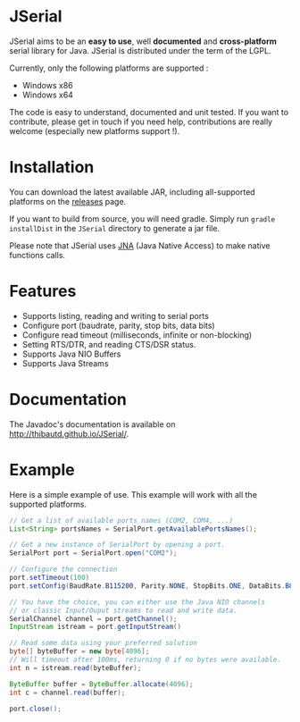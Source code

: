 # JSerial

JSerial aims to be an **easy to use**, well **documented** and **cross-platform** serial library for Java. JSerial is distributed under the term of the LGPL.

Currently, only the following platforms are supported :

* Windows x86
* Windows x64

The code is easy to understand, documented and unit tested. If you want to contribute, please get in touch if you need help, contributions are really welcome (especially new platforms support !).

# Installation

You can download the latest available JAR, including all-supported platforms on the [releases](https://github.com/thibautd/JSerial/releases) page.

If you want to build from source, you will need gradle. Simply run ``gradle installDist`` in the ``JSerial`` directory to generate a jar file.

Please note that JSerial uses [JNA](https://github.com/java-native-access/jna) (Java Native Access) to make native functions calls.

# Features

* Supports listing, reading and writing to serial ports
* Configure port (baudrate, parity, stop bits, data bits)
* Configure read timeout (milliseconds, infinite or non-blocking)
* Setting RTS/DTR, and reading CTS/DSR status.
* Supports Java NIO Buffers
* Supports Java Streams

# Documentation

The Javadoc's documentation is available on http://thibautd.github.io/JSerial/.

# Example

Here is a simple example of use. This example will work with all the supported platforms.

``` java
// Get a list of available ports names (COM2, COM4, ...)
List<String> portsNames = SerialPort.getAvailablePortsNames();

// Get a new instance of SerialPort by opening a port.
SerialPort port = SerialPort.open("COM2");

// Configure the connection
port.setTimeout(100)
port.setConfig(BaudRate.B115200, Parity.NONE, StopBits.ONE, DataBits.B8);

// You have the choice, you can either use the Java NIO channels
// or classic Input/Ouput streams to read and write data.
SerialChannel channel = port.getChannel();
InputStream istream = port.getInputStream()

// Read some data using your preferred solution
byte[] byteBuffer = new byte[4096];
// Will timeout after 100ms, returning 0 if no bytes were available.
int n = istream.read(byteBuffer);

ByteBuffer buffer = ByteBuffer.allocate(4096);
int c = channel.read(buffer);

port.close();
```
